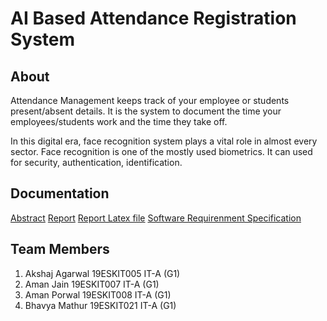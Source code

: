 # AI Based Attendance Registration System
## About
Attendance Management keeps track of your employee or students present/absent details. It is the system to document the time your employees/students work and the time they take off.

In this digital era, face recognition system plays a vital role in almost every sector. Face recognition is one of the mostly used biometrics. It can used for security, authentication, identification.

## Documentation
[Abstract](https://github.com/26YashM12/AI-based-Attendance-Registration-System/blob/master/Documentation/Project%20Abstract.pdf)
[Report](https://github.com/26YashM12/AI-based-Attendance-Registration-System/blob/master/Documentation/Project%20Report.pdf)
[Report Latex file](https://github.com/26YashM12/AI-based-Attendance-Registration-System/blob/master/Documentation/Project%20Report.zip)
[Software Requirenment Specification](https://github.com/26YashM12/AI-based-Attendance-Registration-System/blob/master/Documentation/Project%20SRS.pdf)

## Team Members
1. Akshaj Agarwal
   19ESKIT005
   IT-A (G1)
2. Aman Jain
   19ESKIT007
   IT-A (G1)
3. Aman Porwal
   19ESKIT008
   IT-A (G1)
4. Bhavya Mathur
   19ESKIT021
   IT-A (G1)
